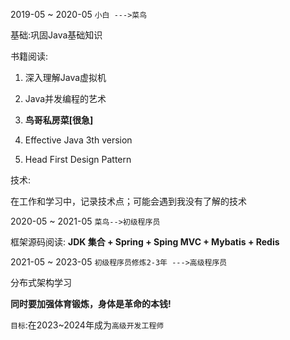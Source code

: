 2019-05 ~ 2020-05   `小白 --->菜鸟`

基础:巩固Java基础知识

书籍阅读: 

1. 深入理解Java虚拟机

2.  Java并发编程的艺术​
3. **鸟哥私房菜[很急]**
4. Effective Java 3th version
5. Head First Design Pattern

技术:

在工作和学习中，记录技术点；可能会遇到我没有了解的技术

2020-05 ~ 2021-05 `菜鸟-->初级程序员`

框架源码阅读:  **JDK 集合 + Spring + Sping MVC + Mybatis + Redis**

2021-05 ~ 2023-05  `初级程序员修炼2-3年 --->高级程序员`

分布式架构学习

**同时要加强体育锻炼，身体是革命的本钱!**

`目标`:在2023~2024年成为`高级开发工程师` 

